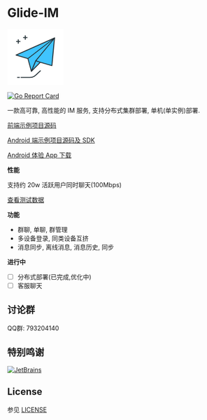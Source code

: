 # Glide-IM

![i](_art/logo.png)

[![Go Report Card](https://goreportcard.com/badge/github.com/dengzii/go_im)](https://goreportcard.com/report/github.com/dengzii/go_im)

一款高可靠, 高性能的 IM 服务, 支持分布式集群部署, 单机(单实例)部署.

[前端示例项目源码](https://github.com/Glide-IM/im_web)

[Android 端示例项目源码及 SDK](https://github.com/Glide-IM/Glide-IM-Android)

[Android 体验 App 下载](https://github.com/Glide-IM/Glide-IM-Android/releases)

**性能**

支持约 20w 活跃用户同时聊天(100Mbps)

[查看测试数据](https://github.com/Glide-IM/Glide-IM/blob/master/doc/performance_test.md)

**功能**

- 群聊, 单聊, 群管理
- 多设备登录, 同类设备互挤 
- 消息同步, 离线消息, 消息历史, 同步

**进行中**

* [ ] 分布式部署(已完成,优化中)
* [ ] 客服聊天

## 讨论群

QQ群: 793204140

## 特别鸣谢


[![JetBrains](https://resources.jetbrains.com/storage/products/company/brand/logos/jb_beam.svg)]( https://jb.gg/OpenSourceSupport)

## License

参见 [LICENSE](LICENSE)